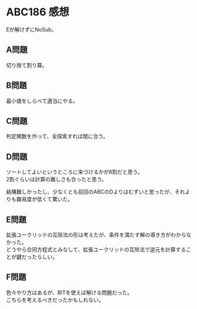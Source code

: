 # ABC186 感想

Eが解けずにNoSub。

## A問題

切り捨て割り算。

## B問題

最小値をしらべて適当にやる。

## C問題

判定関数を作って、全探索すれば間に合う。

## D問題

ソートしてよいというところに来づけるかが8割だと思う。  
2割ぐらいは計算の難しさも合ったと思う。

結構難しかったし、少なくとも前回のABCのDよりはむずいと思ったが、それよりも難易度が低くて驚いた。

## E問題

拡張ユークリッドの互除法の形は考えたが、条件を満たす解の導き方がわからなかった。  
どうやら合同方程式とみなして、拡張ユークリッドの互除法で逆元を計算することが鍵だったらしい。

## F問題

色々やり方はあるが、BITを使えば解ける問題だった。  
こちらを考えるべきだったかもしれない。

